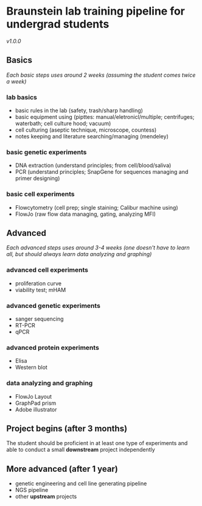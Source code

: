 # Braunstein lab training pipeline for undergrad students
*v1.0.0*

## Basics
*Each basic steps uses around 2 weeks (assuming the student comes twice a week)*

### lab basics
- basic rules in the lab (safety, trash/sharp handling)
- basic equipment using (pipttes: manual/eletronicl/multiple; centrifuges; waterbath; cell culture hood; vacuum)
- cell culturing (aseptic technique, microscope, countess)
- notes keeping and literature searching/managing (mendeley)

### basic genetic experiments
- DNA extraction (understand principles; from cell/blood/saliva)
- PCR (understand principles; SnapGene for sequences managing and primer designing)

### basic cell experiments
- Flowcytometry (cell prep; single staining; Calibur machine using)
- FlowJo (raw flow data managing, gating, analyzing MFI)


## Advanced
*Each advanced steps uses around 3-4 weeks (one doesn't have to learn all, but should always learn data analyzing and graphing)*

### advanced cell experiments
- proliferation curve
- viability test; mHAM

### advanced genetic experiments
- sanger sequencing
- RT-PCR
- qPCR

### advanced protein experiments
- Elisa
- Western blot

### data analyzing and graphing
- FlowJo Layout
- GraphPad prism
- Adobe illustrator


## Project begins (after 3 months)
The student should be proficient in at least one type of experiments and able to conduct a small **downstream** project independently


## More advanced (after 1 year)
- genetic engineering and cell line generating pipeline
- NGS pipeline
- other **upstream** projects
